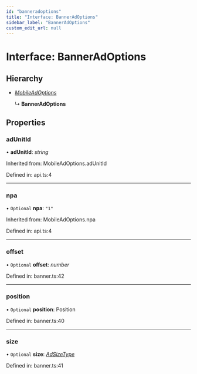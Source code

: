 ```yaml
---
id: "banneradoptions"
title: "Interface: BannerAdOptions"
sidebar_label: "BannerAdOptions"
custom_edit_url: null
---
```


# Interface: BannerAdOptions

## Hierarchy

* [*MobileAdOptions*](../index.md#mobileadoptions)

  ↳ **BannerAdOptions**

## Properties

### adUnitId

• **adUnitId**: *string*

Inherited from: MobileAdOptions.adUnitId

Defined in: api.ts:4

___

### npa

• `Optional` **npa**: ``"1"``

Inherited from: MobileAdOptions.npa

Defined in: api.ts:4

___

### offset

• `Optional` **offset**: *number*

Defined in: banner.ts:42

___

### position

• `Optional` **position**: Position

Defined in: banner.ts:40

___

### size

• `Optional` **size**: [*AdSizeType*](../enums/adsizetype.md)

Defined in: banner.ts:41
